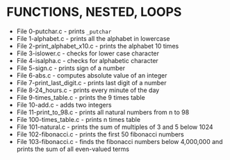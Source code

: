 # FUNCTIONS, NESTED, LOOPS
* File 0-putchar.c - prints `_putchar`
* File 1-alphabet.c - prints all the alphabet in lowercase
* File 2-print_alphabet_x10.c - prints the alphabet 10 times
* File 3-islower.c - checks for lower case character
* File 4-isalpha.c - checks for alphabetic character
* File 5-sign.c - prints sign of a number
* File 6-abs.c - computes absolute value of an integer
* File 7-print_last_digit.c - prints last digit of a number
* File 8-24_hours.c - prints every minute of the day
* File 9-times_table.c - prints the 9 times table
* File 10-add.c - adds two integers
* File 11-print_to_98.c - prints all natural numbers from n to 98
* File 100-times_table.c - prints n times table
* File 101-natural.c - prints the sum of multiples of 3 and 5 below 1024
* File 102-fibonacci.c - prints the first 50 fibonacci numbers
* File 103-fibonacci.c - finds the fibonacci numbers below 4,000,000 and prints the sum of all even-valued terms
